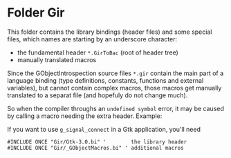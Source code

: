 Folder Gir
==========

This folder contains the library bindings (header files) and some
special files, which names are starting by an underscore character:

- the fundamental header `*.GirToBac` (root of header tree)
- manually translated macros

Since the GObjectIntrospection source files `*.gir` contain the main
part of a language binding (type definitions, constants, functions and
external variables), but cannot contain complex macros, those macros get
manually translated to a separat file (and hopefuly do not change much).

So when the compiler throughs an `undefined symbol` error, it may be
caused by calling a macro needing the extra header. Example:

If you want to use `g_signal_connect` in a Gtk application, you'll need

    #INCLUDE ONCE "Gir/Gtk-3.0.bi" '        the library header
    #INCLUDE ONCE "Gir/_GObjectMacros.bi" ' additional macros
